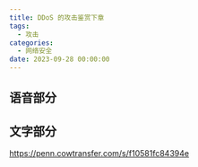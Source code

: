 ```yaml
---
title: DDoS 的攻击鉴赏下章
tags:
  - 攻击
categories:
  - 网络安全
date: 2023-09-28 00:00:00
---
```


> 

<!-- more -->

## 语音部分



## 文字部分

https://penn.cowtransfer.com/s/f10581fc84394e